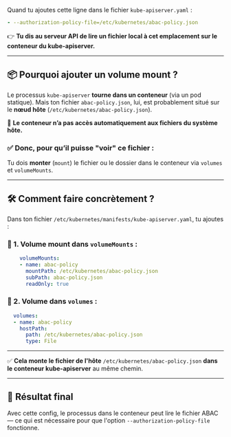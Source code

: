 Quand tu ajoutes cette ligne dans le fichier `kube-apiserver.yaml` :

```yaml
- --authorization-policy-file=/etc/kubernetes/abac-policy.json
```

👉 **Tu dis au serveur API de lire un fichier local à cet emplacement sur le conteneur du kube-apiserver.**

---

## 📦 Pourquoi ajouter un volume mount ?

Le processus `kube-apiserver` **tourne dans un conteneur** (via un pod statique).
Mais ton fichier `abac-policy.json`, lui, est probablement situé sur le **nœud hôte** (`/etc/kubernetes/abac-policy.json`).

🔁 **Le conteneur n’a pas accès automatiquement aux fichiers du système hôte.**

### ✅ Donc, pour qu’il puisse "voir" ce fichier :

Tu dois **monter** (`mount`) le fichier ou le dossier dans le conteneur via `volumes` et `volumeMounts`.

---

## 🛠️ Comment faire concrètement ?

Dans ton fichier `/etc/kubernetes/manifests/kube-apiserver.yaml`, tu ajoutes :

### 🔹 1. Volume mount dans `volumeMounts` :

```yaml
    volumeMounts:
    - name: abac-policy
      mountPath: /etc/kubernetes/abac-policy.json
      subPath: abac-policy.json
      readOnly: true
```

### 🔹 2. Volume dans `volumes` :

```yaml
  volumes:
  - name: abac-policy
    hostPath:
      path: /etc/kubernetes/abac-policy.json
      type: File
```

---

✅ **Cela monte le fichier de l'hôte** `/etc/kubernetes/abac-policy.json` **dans le conteneur kube-apiserver** au même chemin.

---

## 🔁 Résultat final

Avec cette config, le processus dans le conteneur peut lire le fichier ABAC — ce qui est nécessaire pour que l'option `--authorization-policy-file` fonctionne.